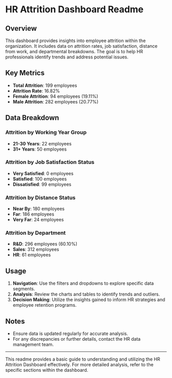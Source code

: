 # HR Attrition Dashboard Readme

## Overview
This dashboard provides insights into employee attrition within the organization. It includes data on attrition rates, job satisfaction, distance from work, and departmental breakdowns. The goal is to help HR professionals identify trends and address potential issues.

## Key Metrics
- **Total Attrition**: 199 employees
- **Attrition Rate**: 16.82%
- **Female Attrition**: 94 employees (19.11%)
- **Male Attrition**: 282 employees (20.77%)

## Data Breakdown

### Attrition by Working Year Group
- **21-30 Years**: 22 employees
- **31+ Years**: 50 employees

### Attrition by Job Satisfaction Status
- **Very Satisfied**: 0 employees
- **Satisfied**: 100 employees
- **Dissatisfied**: 99 employees

### Attrition by Distance Status
- **Near By**: 180 employees
- **Far**: 186 employees
- **Very Far**: 24 employees

### Attrition by Department
- **R&D**: 296 employees (60.10%)
- **Sales**: 312 employees
- **HR**: 61 employees

## Usage
1. **Navigation**: Use the filters and dropdowns to explore specific data segments.
2. **Analysis**: Review the charts and tables to identify trends and outliers.
3. **Decision Making**: Utilize the insights gained to inform HR strategies and employee retention programs.

## Notes
- Ensure data is updated regularly for accurate analysis.
- For any discrepancies or further details, contact the HR data management team.

---

This readme provides a basic guide to understanding and utilizing the HR Attrition Dashboard effectively. For more detailed analysis, refer to the specific sections within the dashboard.

